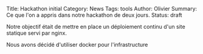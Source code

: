 Title: Hackathon initial
Category: News
Tags: tools
Author: Olivier
Summary: Ce que l'on a appris dans notre hackathon de deux jours.
Status: draft

Notre objectif était de mettre en place un déploiement continu d'un site statique servi par nginx.

Nous avons décidé d'utiliser docker pour l'infrastructure